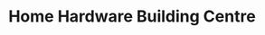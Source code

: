 ---
title: "Home Hardware Building Centre"
url: /sturgeon-falls/home-hardware-building-centre/
shop: doityourself
---
